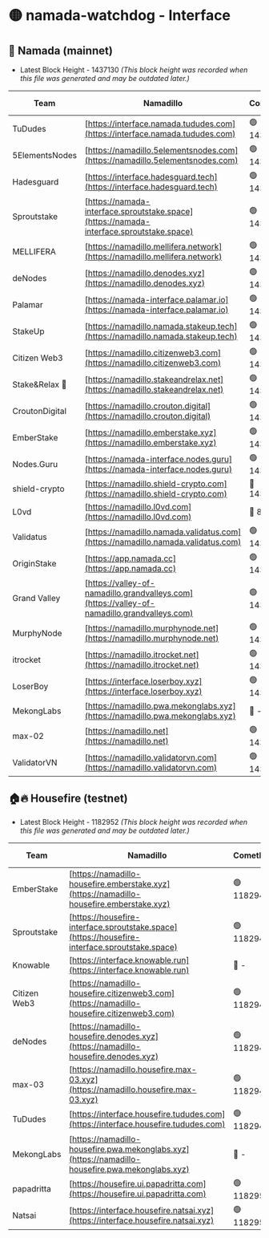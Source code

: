 # 🟡 namada-watchdog - Interface

## 🚀 Namada (mainnet)
- Latest Block Height - 1437130 *(This block height was recorded when this file was generated and may be outdated later.)*

| Team | Namadillo | CometBFT | Indexer | MASP Indexer |
|-|-|-|-|-|
| TuDudes | [https://interface.namada.tududes.com](https://interface.namada.tududes.com) | 🟢 1437102 | 🟢 1437102 | 🟢 1437102 |
| 5ElementsNodes | [https://namadillo.5elementsnodes.com](https://namadillo.5elementsnodes.com) | 🟢 1437103 | 🔴 - | 🔴 - |
| Hadesguard | [https://interface.hadesguard.tech](https://interface.hadesguard.tech) | 🟢 1437107 | 🟢 1437107 | 🟢 1437107 |
| Sproutstake | [https://namada-interface.sproutstake.space](https://namada-interface.sproutstake.space) | 🟢 1437108 | 🟢 1437108 | 🟢 1437108 |
| MELLIFERA | [https://namadillo.mellifera.network](https://namadillo.mellifera.network) | 🟢 1437109 | 🟢 1437109 | 🟢 1437109 |
| deNodes | [https://namadillo.denodes.xyz](https://namadillo.denodes.xyz) | 🟢 1437110 | 🟢 1437110 | 🟢 1437110 |
| Palamar | [https://namada-interface.palamar.io](https://namada-interface.palamar.io) | 🟢 1437111 | 🟢 1437111 | 🟢 1437111 |
| StakeUp | [https://namadillo.namada.stakeup.tech](https://namadillo.namada.stakeup.tech) | 🟢 1437112 | 🟢 1437112 | 🟢 1437112 |
| Citizen Web3 | [https://namadillo.citizenweb3.com](https://namadillo.citizenweb3.com) | 🟢 1437113 | 🔴 1427354 | 🟢 1437112 |
| Stake&Relax 🦥 | [https://namadillo.stakeandrelax.net](https://namadillo.stakeandrelax.net) | 🟢 1437114 | 🟢 1437114 | 🟢 1437114 |
| CroutonDigital | [https://namadillo.crouton.digital](https://namadillo.crouton.digital) | 🟢 1437115 | 🔴 1338918 | 🟢 1437115 |
| EmberStake | [https://namadillo.emberstake.xyz](https://namadillo.emberstake.xyz) | 🟢 1437115 | 🟢 1437115 | 🟢 1437115 |
| Nodes.Guru | [https://namada-interface.nodes.guru](https://namada-interface.nodes.guru) | 🟢 1437116 | 🟢 1437116 | 🟢 1437116 |
| shield-crypto | [https://namadillo.shield-crypto.com](https://namadillo.shield-crypto.com) | 🔴 1436581 | 🔴 1436559 | 🔴 1436581 |
| L0vd | [https://namadillo.l0vd.com](https://namadillo.l0vd.com) | 🔴 894059 | 🔴 1277384 | 🔴 894059 |
| Validatus | [https://namadillo.namada.validatus.com](https://namadillo.namada.validatus.com) | 🟢 1437119 | 🔴 1338199 | 🟢 1437118 |
| OriginStake | [https://app.namada.cc](https://app.namada.cc) | 🟢 1437120 | 🟢 1437120 | 🟢 1437120 |
| Grand Valley | [https://valley-of-namadillo.grandvalleys.com](https://valley-of-namadillo.grandvalleys.com) | 🟢 1437120 | 🟢 1437120 | 🟢 1437120 |
| MurphyNode | [https://namadillo.murphynode.net](https://namadillo.murphynode.net) | 🟢 1437121 | 🟢 1437121 | 🔴 - |
| itrocket | [https://namadillo.itrocket.net](https://namadillo.itrocket.net) | 🟢 1437122 | 🔴 1339267 | 🟢 1437121 |
| LoserBoy | [https://interface.loserboy.xyz](https://interface.loserboy.xyz) | 🟢 1437123 | 🟢 1437123 | 🔴 - |
| MekongLabs | [https://namadillo.pwa.mekonglabs.xyz](https://namadillo.pwa.mekonglabs.xyz) | 🔴 - | 🔴 - | 🔴 - |
| max-02 | [https://namadillo.net](https://namadillo.net) | 🟢 1437129 | 🟢 1437129 | 🟢 1437129 |
| ValidatorVN | [https://namadillo.validatorvn.com](https://namadillo.validatorvn.com) | 🟢 1437130 | 🟢 1437130 | 🟢 1437130 |

## 🏠🔥 Housefire (testnet)
- Latest Block Height - 1182952 *(This block height was recorded when this file was generated and may be outdated later.)*

| Team | Namadillo | CometBFT | Indexer | MASP Indexer |
|-|-|-|-|-|
| EmberStake | [https://namadillo-housefire.emberstake.xyz](https://namadillo-housefire.emberstake.xyz) | 🟢 1182941 | 🟢 1182941 | 🔴 1083022 |
| Sproutstake | [https://housefire-interface.sproutstake.space](https://housefire-interface.sproutstake.space) | 🟢 1182942 | 🟢 1182942 | 🟢 1182942 |
| Knowable | [https://interface.knowable.run](https://interface.knowable.run) | 🔴 - | 🔴 - | 🔴 - |
| Citizen Web3 | [https://namadillo-housefire.citizenweb3.com](https://namadillo-housefire.citizenweb3.com) | 🟢 1182943 | 🔴 1162824 | 🔴 - |
| deNodes | [https://namadillo-housefire.denodes.xyz](https://namadillo-housefire.denodes.xyz) | 🟢 1182945 | 🟢 1182945 | 🟢 1182945 |
| max-03 | [https://namadillo.housefire.max-03.xyz](https://namadillo.housefire.max-03.xyz) | 🟢 1182946 | 🟢 1182946 | 🟢 1182946 |
| TuDudes | [https://interface.housefire.tududes.com](https://interface.housefire.tududes.com) | 🟢 1182947 | 🟢 1182947 | 🟢 1182946 |
| MekongLabs | [https://namadillo-housefire.pwa.mekonglabs.xyz](https://namadillo-housefire.pwa.mekonglabs.xyz) | 🔴 - | 🔴 - | 🔴 - |
| papadritta | [https://housefire.ui.papadritta.com](https://housefire.ui.papadritta.com) | 🟢 1182951 | 🔴 972185 | 🟢 1182951 |
| Natsai | [https://interface.housefire.natsai.xyz](https://interface.housefire.natsai.xyz) | 🟢 1182952 | 🟢 1182952 | 🟢 1182952 |

